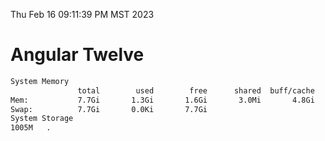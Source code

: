 Thu Feb 16 09:11:39 PM MST 2023

# Angular Twelve

```bash
System Memory
               total        used        free      shared  buff/cache   available
Mem:           7.7Gi       1.3Gi       1.6Gi       3.0Mi       4.8Gi       6.0Gi
Swap:          7.7Gi       0.0Ki       7.7Gi
System Storage
1005M	.
